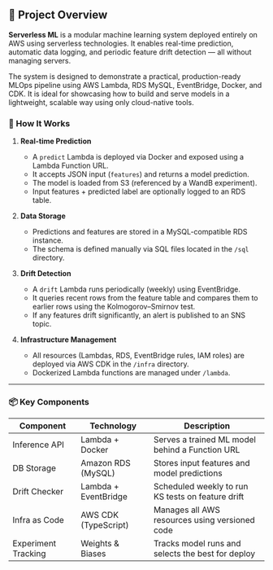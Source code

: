 ## 🧠 Project Overview

**Serverless ML** is a modular machine learning system deployed entirely on AWS using serverless technologies. It enables real-time prediction, automatic data logging, and periodic feature drift detection — all without managing servers.

The system is designed to demonstrate a practical, production-ready MLOps pipeline using AWS Lambda, RDS MySQL, EventBridge, Docker, and CDK. It is ideal for showcasing how to build and serve models in a lightweight, scalable way using only cloud-native tools.

### 🔄 How It Works

1. **Real-time Prediction**
   - A `predict` Lambda is deployed via Docker and exposed using a Lambda Function URL.
   - It accepts JSON input (`features`) and returns a model prediction.
   - The model is loaded from S3 (referenced by a WandB experiment).
   - Input features + predicted label are optionally logged to an RDS table.

2. **Data Storage**
   - Predictions and features are stored in a MySQL-compatible RDS instance.
   - The schema is defined manually via SQL files located in the `/sql` directory.

3. **Drift Detection**
   - A `drift` Lambda runs periodically (weekly) using EventBridge.
   - It queries recent rows from the feature table and compares them to earlier rows using the Kolmogorov–Smirnov test.
   - If any features drift significantly, an alert is published to an SNS topic.

4. **Infrastructure Management**
   - All resources (Lambdas, RDS, EventBridge rules, IAM roles) are deployed via AWS CDK in the `/infra` directory.
   - Dockerized Lambda functions are managed under `/lambda`.

---

### 📦 Key Components

| Component     | Technology          | Description                                         |
|---------------|---------------------|-----------------------------------------------------|
| Inference API | Lambda + Docker     | Serves a trained ML model behind a Function URL     |
| DB Storage    | Amazon RDS (MySQL)  | Stores input features and model predictions         |
| Drift Checker | Lambda + EventBridge| Scheduled weekly to run KS tests on feature drift   |
| Infra as Code | AWS CDK (TypeScript)| Manages all AWS resources using versioned code      |
| Experiment Tracking | Weights & Biases | Tracks model runs and selects the best for deploy |
